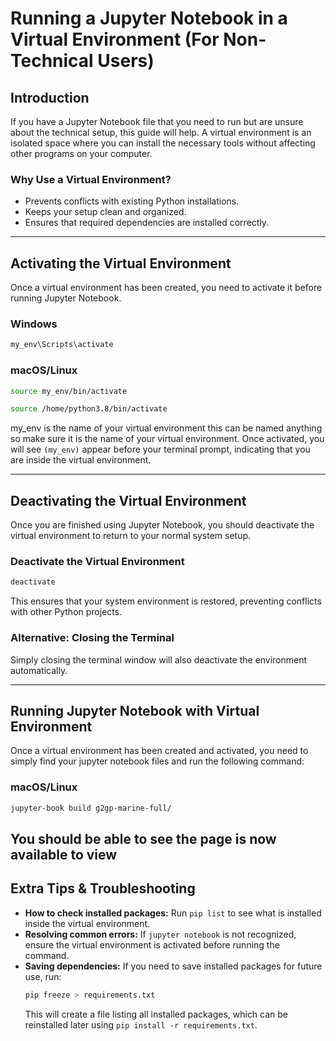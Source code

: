 # Running a Jupyter Notebook in a Virtual Environment (For Non-Technical Users)

## Introduction

If you have a Jupyter Notebook file that you need to run but are unsure about the technical setup, this guide will help. A virtual environment is an isolated space where you can install the necessary tools without affecting other programs on your computer.

### Why Use a Virtual Environment?
- Prevents conflicts with existing Python installations.
- Keeps your setup clean and organized.
- Ensures that required dependencies are installed correctly.

---

## Activating the Virtual Environment

Once a virtual environment has been created, you need to activate it before running Jupyter Notebook.

### **Windows**
```sh
my_env\Scripts\activate

```

### **macOS/Linux**
```sh
source my_env/bin/activate

source /home/python3.8/bin/activate

```
my_env is the name of your virtual environment this can be named anything so make sure it is the name of your virtual environment.
Once activated, you will see `(my_env)` appear before your terminal prompt, indicating that you are inside the virtual environment.

---


## Deactivating the Virtual Environment

Once you are finished using Jupyter Notebook, you should deactivate the virtual environment to return to your normal system setup.

### **Deactivate the Virtual Environment**
```sh
deactivate
```
This ensures that your system environment is restored, preventing conflicts with other Python projects.

### **Alternative: Closing the Terminal**
Simply closing the terminal window will also deactivate the environment automatically.

---

## Running Jupyter Notebook with Virtual Environment

Once a virtual environment has been created and activated, you need to simply find your jupyter notebook files and run the following command:

### **macOS/Linux**
```sh
jupyter-book build g2gp-marine-full/


```
You should be able to see the page is now available to view
---

## Extra Tips & Troubleshooting

- **How to check installed packages:** Run `pip list` to see what is installed inside the virtual environment.
- **Resolving common errors:** If `jupyter notebook` is not recognized, ensure the virtual environment is activated before running the command.
- **Saving dependencies:** If you need to save installed packages for future use, run:
  ```sh
  pip freeze > requirements.txt
  ```
  This will create a file listing all installed packages, which can be reinstalled later using `pip install -r requirements.txt`.

